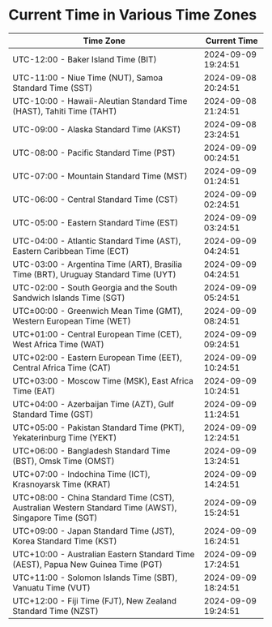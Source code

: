 # Current Time in Various Time Zones

| Time Zone | Current Time |
|-----------|--------------|
| UTC-12:00 - Baker Island Time (BIT) | 2024-09-09 19:24:51 |
| UTC-11:00 - Niue Time (NUT), Samoa Standard Time (SST) | 2024-09-08 20:24:51 |
| UTC-10:00 - Hawaii-Aleutian Standard Time (HAST), Tahiti Time (TAHT) | 2024-09-08 21:24:51 |
| UTC-09:00 - Alaska Standard Time (AKST) | 2024-09-08 23:24:51 |
| UTC-08:00 - Pacific Standard Time (PST) | 2024-09-09 00:24:51 |
| UTC-07:00 - Mountain Standard Time (MST) | 2024-09-09 01:24:51 |
| UTC-06:00 - Central Standard Time (CST) | 2024-09-09 02:24:51 |
| UTC-05:00 - Eastern Standard Time (EST) | 2024-09-09 03:24:51 |
| UTC-04:00 - Atlantic Standard Time (AST), Eastern Caribbean Time (ECT) | 2024-09-09 04:24:51 |
| UTC-03:00 - Argentina Time (ART), Brasília Time (BRT), Uruguay Standard Time (UYT) | 2024-09-09 04:24:51 |
| UTC-02:00 - South Georgia and the South Sandwich Islands Time (SGT) | 2024-09-09 05:24:51 |
| UTC±00:00 - Greenwich Mean Time (GMT), Western European Time (WET) | 2024-09-09 08:24:51 |
| UTC+01:00 - Central European Time (CET), West Africa Time (WAT) | 2024-09-09 09:24:51 |
| UTC+02:00 - Eastern European Time (EET), Central Africa Time (CAT) | 2024-09-09 10:24:51 |
| UTC+03:00 - Moscow Time (MSK), East Africa Time (EAT) | 2024-09-09 10:24:51 |
| UTC+04:00 - Azerbaijan Time (AZT), Gulf Standard Time (GST) | 2024-09-09 11:24:51 |
| UTC+05:00 - Pakistan Standard Time (PKT), Yekaterinburg Time (YEKT) | 2024-09-09 12:24:51 |
| UTC+06:00 - Bangladesh Standard Time (BST), Omsk Time (OMST) | 2024-09-09 13:24:51 |
| UTC+07:00 - Indochina Time (ICT), Krasnoyarsk Time (KRAT) | 2024-09-09 14:24:51 |
| UTC+08:00 - China Standard Time (CST), Australian Western Standard Time (AWST), Singapore Time (SGT) | 2024-09-09 15:24:51 |
| UTC+09:00 - Japan Standard Time (JST), Korea Standard Time (KST) | 2024-09-09 16:24:51 |
| UTC+10:00 - Australian Eastern Standard Time (AEST), Papua New Guinea Time (PGT) | 2024-09-09 17:24:51 |
| UTC+11:00 - Solomon Islands Time (SBT), Vanuatu Time (VUT) | 2024-09-09 18:24:51 |
| UTC+12:00 - Fiji Time (FJT), New Zealand Standard Time (NZST) | 2024-09-09 19:24:51 |
